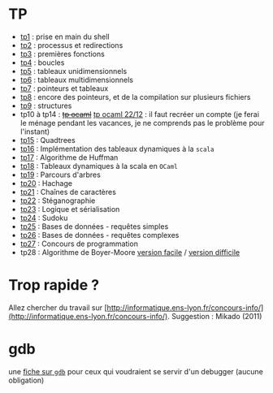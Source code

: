 # TP

* [tp1](TP1_prise_en_main_shell/tp_prise_en_main_shell.md) : prise en main du shell
* [tp2](TP2_processus_et_compilation/tp_processus_et_compilation.md) :
  processus et redirections
* [tp3](TP3_premieres_fonctions/tp_premieres_fonctions.md) : premières fonctions
* [tp4](TP4_boucles/tp_boucles.md) : boucles
* [tp5](TP5_tableaux_unidimensionnels/tp_tableaux_unidimensionnels.md) :
  tableaux unidimensionnels
* [tp6](TP6_tableaux_multidimensionnels/tp_tableaux_multidimensionnels.md) :
  tableaux multidimensionnels
* [tp7](TP7_pointeurs_et_tableaux/tp_pointeurs_et_tableaux.md) : pointeurs et tableaux
* [tp8](TP8_encore_des_pointeurs/tp_encore_des_pointeurs.md) : encore des pointeurs, et de la compilation sur plusieurs fichiers
* [tp9](TP9_structures/tp_structures.md) : structures
* tp10 à tp14 : ~~[tp ocaml](http://mp2ipv-klimann.learn-ocaml.org/)~~ [tp ocaml
  22/12](http://vps-ff29e1ab.vps.ovh.net:8080/) : il faut recréer un
  compte (je ferai le ménage pendant les vacances, je ne comprends pas
  le problème pour l'instant)
* [tp15](TP15_quadtrees/tp_quadtress.md) : Quadtrees
* [tp16](TP16_Tableaux_avec_arbres_C/tp_arbres_arite_quelconque.md) :
  Implémentation des tableaux dynamiques à la `scala`
* [tp17](http://vps-ff29e1ab.vps.ovh.net:8080/) : Algorithme de Huffman
* [tp18](http://vps-ff29e1ab.vps.ovh.net:8080/) : Tableaux dynamiques
  à la scala en `OCaml`
* [tp19](TP19_parcours_arbre/tp_parcours_arbres.md) : Parcours d'arbres
* [tp20](TP20_hachage/tp_hachage.md) : Hachage
* [tp21](TP21_chaines_de_caracteres/tp_chaines_de_caracteres.md) : Chaînes de caractères
* [tp22](TP22_Steganographie/tp_steganographie.md) : Stéganographie
* [tp23](TP23_Logique/tp_logique_et_serialisation.md) : Logique et sérialisation
* [tp24](TP24_Sudoku/tp_sudoku.md) : Sudoku
* [tp25](TP25_BD1/tp_bd1.md) : Bases de données - requêtes simples
* [tp26](TP26_BD2/tp_bd2.md) : Bases de données - requêtes complexes
* [tp27](https://vjudge.net/contest/626261) : Concours de programmation
* tp28 : Algorithme de Boyer-Moore [version facile](TP28_Boyer_Moore/tp_sans_fichier.md) / [version difficile](TP28_Boyer_Moore/tp_avec_fichier.md)

# Trop rapide ?
Allez chercher du travail sur
[http://informatique.ens-lyon.fr/concours-info/](http://informatique.ens-lyon.fr/concours-info/). Suggestion :
Mikado (2011)


# gdb
une [fiche sur `gdb`](../GDB/gdb.md) pour ceux qui voudraient se
servir d'un debugger (aucune obligation)

